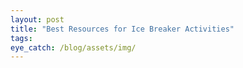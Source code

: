 ```yaml
---
layout: post
title: "Best Resources for Ice Breaker Activities"
tags: 
eye_catch: /blog/assets/img/
---
```


